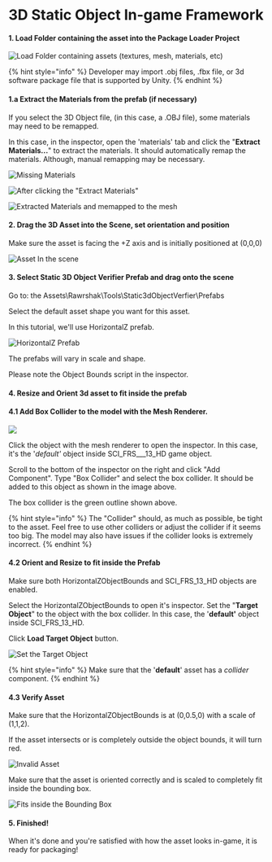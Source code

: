 # 3D Static Object In-game Framework

#### 1. Load Folder containing the asset into the Package Loader Project

![Load Folder containing assets (textures, mesh, materials, etc)](<../../.gitbook/assets/image (29).png>)

{% hint style="info" %}
Developer may import .obj files, .fbx file, or 3d software package file that is supported by Unity.
{% endhint %}

#### 1.a Extract the Materials from the prefab (if necessary)

If you select the 3D Object file, (in this case, a .OBJ file), some materials may need to be remapped.&#x20;

In this case, in the inspector, open the 'materials' tab and click the "**Extract Materials...**" to extract the materials. It should automatically remap the materials. Although, manual remapping may be necessary.

![Missing Materials](<../../.gitbook/assets/image (6).png>)

![After clicking the "Extract Materials"](<../../.gitbook/assets/image (5).png>)

![Extracted Materials and memapped to the mesh](<../../.gitbook/assets/image (23).png>)

#### 2. Drag the 3D Asset into the Scene, set orientation and position

Make sure the asset is facing the +Z axis and is initially positioned at (0,0,0)

![Asset In the scene](<../../.gitbook/assets/image (10).png>)

#### 3. Select Static 3D Object Verifier Prefab and drag onto the scene

Go to: the Assets\Rawrshak\Tools\Static3dObjectVerfier\Prefabs&#x20;

Select the default asset shape you want for this asset.

In this tutorial, we'll use HorizontalZ prefab.

![HorizontalZ Prefab](<../../.gitbook/assets/image (1).png>)

The prefabs will vary in scale and shape.&#x20;

Please note the Object Bounds script in the inspector.&#x20;

#### 4. Resize and Orient 3d asset to fit inside the prefab

#### 4.1 Add Box Collider to the model with the Mesh Renderer.

![](<../../.gitbook/assets/image (31).png>)

Click the object with the mesh renderer to open the inspector. In this case, it's the '_default'_ object inside SCI\_FRS_\__13\_HD game object.&#x20;

Scroll to the bottom of the inspector on the right and click "Add Component". Type "Box Collider" and select the box collider. It should be added to this object as shown in the image above.

The box collider is the green outline shown above.

{% hint style="info" %}
The "Collider" should, as much as possible, be tight to the asset. Feel free to use other colliders or adjust the collider if it seems too big. The model may also have issues if the collider looks is extremely incorrect.&#x20;
{% endhint %}

#### 4.2 Orient and Resize to fit inside the Prefab

Make sure both HorizontalZObjectBounds and SCI\_FRS\_13\_HD objects are enabled.

Select the HorizontalZObjectBounds to open it's inspector. Set the "**Target Object**" to the object with the box collider. In this case, the '**default'** object inside SCI\_FRS\_13\_HD.&#x20;

Click **Load Target Object** button.

![Set the Target Object](<../../.gitbook/assets/image (7).png>)

{% hint style="info" %}
Make sure that the '**default**' asset has a _collider_ component.
{% endhint %}

#### 4.3 Verify Asset

Make sure that the HorizontalZObjectBounds is at (0,0.5,0) with a scale of (1,1,2).

If the asset intersects or is completely outside the object bounds, it will turn red.

![Invalid Asset](<../../.gitbook/assets/image (30).png>)

Make sure that the asset is oriented correctly and is scaled to completely fit inside the bounding box.&#x20;

![Fits inside the Bounding Box](<../../.gitbook/assets/image (11).png>)

#### 5. Finished!

When it's done and you're satisfied with how the asset looks in-game, it is ready for packaging!
